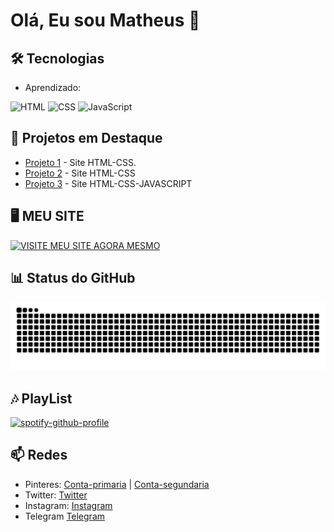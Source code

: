 # Olá, Eu sou Matheus 👋

## 🛠️ Tecnologias
- Aprendizado:

![HTML](https://img.icons8.com/?size=80&id=21278&format=png&color=000000) ![CSS](https://img.icons8.com/?size=80&id=20909&format=png&color=000000) 
![JavaScript](https://img.icons8.com/?size=80&id=108784&format=png&color=000000)

## 🌟 Projetos em Destaque
- [Projeto 1](https://github.com/MTSZ7/szz7/tree/main/terror%20da%20net) - Site HTML-CSS.
- [Projeto 2](https://github.com/MTSZ7/szz7/tree/main/Bonde%20do%20saco%20tudo%2Cbloqueia%20nada) - Site HTML-CSS
- [Projeto 3](https://github.com/MTSZ7/szz7/tree/main/td3) - Site HTML-CSS-JAVASCRIPT

## 🖥️ MEU SITE

[![VISITE MEU SITE AGORA MESMO](https://img.shields.io/badge/VISITE_MEU_SITE_AGORA_MESMO-00AA55?style=for-the-badge&logo=webcomponents.org&logoColor=white)](https://guns.lol/menrdesacato0)


## 📊 Status do GitHub

![snake gif](https://github.com/cartoescaixa/cartoescaixa/blob/output/github-contribution-grid-snake.svg)

## 🎶 PlayList

[![spotify-github-profile](https://spotify-github-profile.kittinanx.com/api/view?uid=31cd3sfpdz44mwqabf3gc5hqn3da&cover_image=true&theme=default&show_offline=true&background_color=121212&interchange=true)](https://github.com/kittinan/spotify-github-profile)

## 📫 Redes

- Pinteres: [Conta-primaria](https://br.pinterest.com/mts7w/) | [Conta-segundaria](https://br.pinterest.com/tcar7w/)
- Twitter: [Twitter](https://x.com/Mts7sz?t=-OAkwDw-4fLuRh9fxGnvVg&s=09)
- Instagram: [Instagram](https://www.instagram.com/mts7w/profilecard/?igsh=MTNtdW5nMDIwYjVhZg%3D%3D)
- Telegram [Telegram](https://t.me/mtts777)

